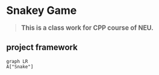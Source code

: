 # Snakey Game  

> <strong><big><green>This is a class work for CPP course of NEU.</green></big></strong>

## project framework
```mermaid
graph LR
A["Snake"]
```
